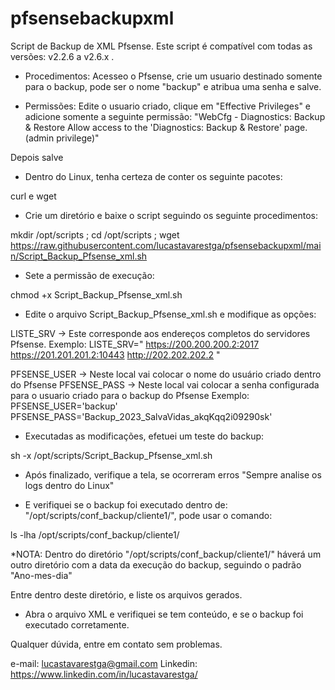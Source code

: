 # pfsensebackupxml
Script de Backup de XML Pfsense.
Este script é compatível com todas as versões: v2.2.6 a v2.6.x .

- Procedimentos:
Acesseo o Pfsense, crie um usuario destinado somente para o backup, pode ser o nome "backup" e atribua uma senha e salve.

- Permissões: Edite o usuario criado, clique em "Effective Privileges" e adicione somente a seguinte permissão:
"WebCfg - Diagnostics: Backup & Restore	Allow access to the 'Diagnostics: Backup & Restore' page. (admin privilege)"

Depois salve

- Dentro do Linux, tenha certeza de conter os seguinte pacotes:

curl e wget

- Crie um diretório e baixe o script seguindo os seguinte procedimentos:

mkdir /opt/scripts ; cd /opt/scripts ; wget https://raw.githubusercontent.com/lucastavarestga/pfsensebackupxml/main/Script_Backup_Pfsense_xml.sh

- Sete a permissão de execução:

chmod +x Script_Backup_Pfsense_xml.sh

- Edite o arquivo Script_Backup_Pfsense_xml.sh e modifique as opções:

LISTE_SRV -> Este corresponde aos endereços completos do servidores Pfsense.
Exemplo:
LISTE_SRV="
https://200.200.200.2:2017
https://201.201.201.2:10443
http://202.202.202.2
"

PFSENSE_USER -> Neste local vai colocar o nome do usuário criado dentro do Pfsense
PFSENSE_PASS -> Neste local vai colocar a senha configurada para o usuario criado para o backup do Pfsense
Exemplo:
PFSENSE_USER='backup'
PFSENSE_PASS='Backup_2023_SalvaVidas_akqKqq2i09290sk'

- Executadas as modificações, efetuei um teste do backup:

sh -x /opt/scripts/Script_Backup_Pfsense_xml.sh

- Após finalizado, verifique a tela, se ocorreram erros "Sempre analise os logs dentro do Linux"

- E verifiquei se o backup foi executado dentro de: "/opt/scripts/conf_backup/cliente1/", pode usar o comando:

ls -lha /opt/scripts/conf_backup/cliente1/

*NOTA: Dentro do diretório "/opt/scripts/conf_backup/cliente1/" háverá um outro diretório com a data da execução do backup, seguindo o padrão "Ano-mes-dia"

Entre dentro deste diretório, e liste os arquivos gerados.

- Abra o arquivo XML e verifiquei se tem conteúdo, e se o backup foi executado corretamente.

Qualquer dúvida, entre em contato sem problemas.

e-mail: lucastavarestga@gmail.com
Linkedin: https://www.linkedin.com/in/lucastavarestga/
